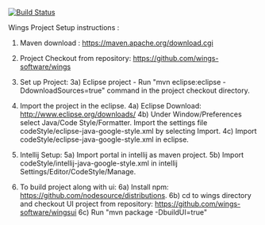 [![Build Status](http://wingsbuild:0db28aa0f4fc0685df9a216fc7af0ca96254b7c2@ec2-54-174-51-35.compute-1.amazonaws.com/job/portal/buildStatus/icon)](http://wingsbuild:0db28aa0f4fc0685df9a216fc7af0ca96254b7c2@ec2-54-174-51-35.compute-1.amazonaws.com/job/portal/)

Wings Project Setup instructions :
1) Maven download : https://maven.apache.org/download.cgi 

2) Project Checkout from repository:  https://github.com/wings-software/wings

3) Set up Project:
3a) Eclipse project - Run "mvn eclipse:eclipse -DdownloadSources=true" command in the project checkout directory.

4) Import the project in the eclipse.
4a) Eclipse Download: http://www.eclipse.org/downloads/
4b) Under Window/Preferences select Java/Code Style/Formatter. Import the settings file codeStyle/eclipse-java-google-style.xml by selecting Import.
4c) Import codeStyle/eclipse-java-google-style.xml in eclipse.

5) Intellij Setup:
5a) Import portal in intellij as maven project.
5b) Import codeStyle/intellij-java-google-style.xml in intellij Settings/Editor/CodeStyle/Manage.

6) To build project along with ui:
6a) Install npm: https://github.com/nodesource/distributions.
6b) cd to wings directory and checkout UI project from repository: https://github.com/wings-software/wingsui
6c) Run "mvn package -DbuildUI=true"

